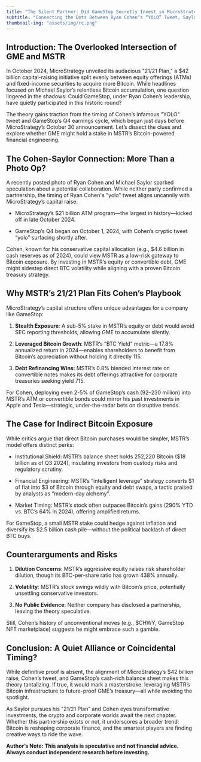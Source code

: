 ```yaml
---
title: "The Silent Partner: Did GameStop Secretly Invest in MicroStrategy’s $42 Billion Bitcoin Bet?"
subtitle: "Connecting the Dots Between Ryan Cohen’s “YOLO” Tweet, Saylor’s 21/21 Plan, and the Unspoken Corporate Alliance"
thumbnail-img: "assets/img/rc.png"
---
```

## Introduction: The Overlooked Intersection of GME and MSTR
In October 2024, MicroStrategy unveiled its audacious "21/21 Plan," a $42 billion capital-raising initiative split evenly between equity offerings (ATMs) and fixed-income securities to acquire more Bitcoin. While headlines focused on Michael Saylor’s relentless Bitcoin accumulation, one question lingered in the shadows: Could GameStop, under Ryan Cohen’s leadership, have quietly participated in this historic round?

The theory gains traction from the timing of Cohen’s infamous "YOLO" tweet and GameStop’s Q4 earnings cycle, which began just days before MicroStrategy’s October 30 announcement. Let’s dissect the clues and explore whether GME might hold a stake in MSTR’s Bitcoin-powered financial engineering.

## The Cohen-Saylor Connection: More Than a Photo Op?
A recently posted photo of Ryan Cohen and Michael Saylor sparked speculation about a potential collaboration. While neither party confirmed a partnership, the timing of Ryan Cohen's "yolo" tweet aligns uncannily with MicroStrategy’s capital raise:

- MicroStrategy’s $21 billion ATM program—the largest in history—kicked off in late October 2024.

- GameStop’s Q4 began on October 1, 2024, with Cohen’s cryptic tweet “yolo” surfacing shortly after.

Cohen, known for his conservative capital allocation (e.g., $4.6 billion in cash reserves as of 2024), could view MSTR as a low-risk gateway to Bitcoin exposure. By investing in MSTR’s equity or convertible debt, GME might sidestep direct BTC volatility while aligning with a proven Bitcoin treasury strategy.

## Why MSTR’s 21/21 Plan Fits Cohen’s Playbook
MicroStrategy’s capital structure offers unique advantages for a company like GameStop:

1) **Stealth Exposure**: A sub-5% stake in MSTR’s equity or debt would avoid SEC reporting thresholds, allowing GME to accumulate silently.

2) **Leveraged Bitcoin Growth**: MSTR’s “BTC Yield” metric—a 17.8% annualized return in 2024—enables shareholders to benefit from Bitcoin’s appreciation without holding it directly 115.

3) **Debt Refinancing Wins**: MSTR’s 0.8% blended interest rate on convertible notes makes its debt offerings attractive for corporate treasuries seeking yield 715.

For Cohen, deploying even 2-5% of GameStop’s cash (92–230 million) into MSTR’s ATM or convertible bonds could mirror his past investments in Apple and Tesla—strategic, under-the-radar bets on disruptive trends.

## The Case for Indirect Bitcoin Exposure
While critics argue that direct Bitcoin purchases would be simpler, MSTR’s model offers distinct perks:

- Institutional Shield: MSTR’s balance sheet holds 252,220 Bitcoin ($18 billion as of Q3 2024), insulating investors from custody risks and regulatory scrutiny.

- Financial Engineering: MSTR’s “intelligent leverage” strategy converts $1 of fiat into $3 of Bitcoin through equity and debt swaps, a tactic praised by analysts as “modern-day alchemy”.

- Market Timing: MSTR’s stock often outpaces Bitcoin’s gains (290% YTD vs. BTC’s 64% in 2024), offering amplified returns.

For GameStop, a small MSTR stake could hedge against inflation and diversify its $2.5 billion cash pile––without the political backlash of direct BTC buys.

## Counterarguments and Risks
1) **Dilution Concerns**: MSTR’s aggressive equity raises risk shareholder dilution, though its BTC-per-share ratio has grown 438% annually.

2) **Volatility**: MSTR’s stock swings wildly with Bitcoin’s price, potentially unsettling conservative investors.

3) **No Public Evidence**: Neither company has disclosed a partnership, leaving the theory speculative.

Still, Cohen’s history of unconventional moves (e.g., $CHWY, GameStop NFT marketplace) suggests he might embrace such a gamble.

## Conclusion: A Quiet Alliance or Coincidental Timing?
While definitive proof is absent, the alignment of MicroStrategy’s $42 billion raise, Cohen’s tweet, and GameStop’s cash-rich balance sheet makes this theory tantalizing. If true, it would mark a masterstroke: leveraging MSTR’s Bitcoin infrastructure to future-proof GME’s treasury––all while avoiding the spotlight.

As Saylor pursues his “21/21 Plan” and Cohen eyes transformative investments, the crypto and corporate worlds await the next chapter. Whether this partnership exists or not, it underscores a broader trend: Bitcoin is reshaping corporate finance, and the smartest players are finding creative ways to ride the wave.

**Author’s Note: This analysis is speculative and not financial advice. Always conduct independent research before investing.**
